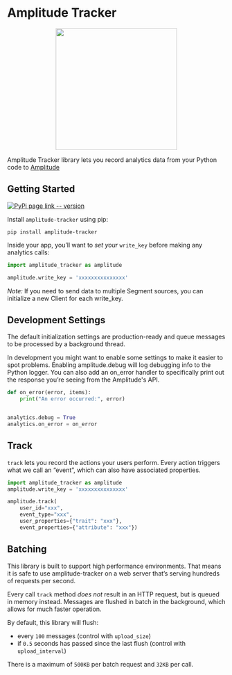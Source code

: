 ﻿Amplitude Tracker
==============

<p align="center">
    <a href="https://amplitude.com" target="_blank" align="center">
        <img src="https://amplitude.com/wp-content/uploads/2020/09/site-logo2.svg" width="280">
    </a>
</p>

Amplitude Tracker library lets you record analytics data from your Python code to [Amplitude](https://amplitude.com)


## Getting Started

[![PyPi page link -- version](https://img.shields.io/pypi/v/sentry-sdk.svg)](https://pypi.python.org/pypi/sentry-sdk)

Install `amplitude-tracker` using pip:

```
pip install amplitude-tracker
```

Inside your app, you’ll want to *set your* `write_key` before making any analytics calls:

```python
import amplitude_tracker as amplitude

amplitude.write_key = 'xxxxxxxxxxxxxxx'
```
*Note:* If you need to send data to multiple Segment sources, you can initialize a new Client for each write_key.

## Development Settings

The default initialization settings are production-ready and queue messages to be processed by a background thread.

In development you might want to enable some settings to make it easier to spot problems. Enabling amplitude.debug will log debugging info to the Python logger. You can also add an on_error handler to specifically print out the response you’re seeing from the Amplitude's API.



```python
def on_error(error, items):
    print("An error occurred:", error)


analytics.debug = True
analytics.on_error = on_error
```


## Track

`track` lets you record the actions your users perform. Every action triggers what we call an “event”, which can also have associated properties.

```python
import amplitude_tracker as amplitude
amplitude.write_key = 'xxxxxxxxxxxxxxx'

amplitude.track(
    user_id="xxx",
    event_type="xxx",
    user_properties={"trait": "xxx"},
    event_properties={"attribute": "xxx"})
```

## Batching

This library is built to support high performance environments. That means it is safe to use amplitude-tracker on a web server that’s serving hundreds of requests per second.

Every call `track` method *does not* result in an HTTP request, but is queued in memory instead. Messages are flushed in batch in the background, which allows for much faster operation.

By default, this library will flush:

* every `100` messages (control with `upload_size`)
* if `0.5` seconds has passed since the last flush (control with `upload_interval`)

There is a maximum of `500KB` per batch request and `32KB` per call.
